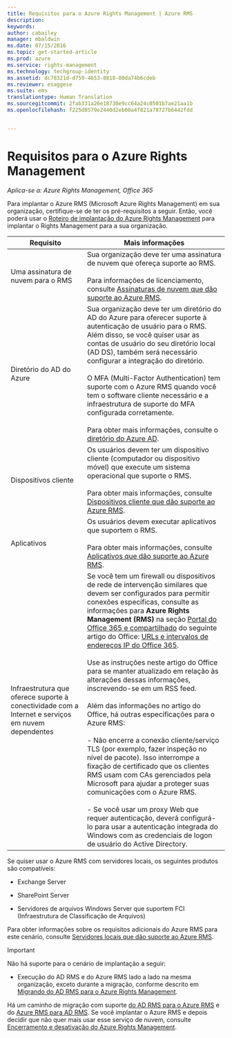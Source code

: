 ```yaml
---
title: Requisitos para o Azure Rights Management | Azure RMS
description: 
keywords: 
author: cabailey
manager: mbaldwin
ms.date: 07/15/2016
ms.topic: get-started-article
ms.prod: azure
ms.service: rights-management
ms.technology: techgroup-identity
ms.assetid: dc78321d-d759-4653-8818-80da74b6cdeb
ms.reviewer: esaggese
ms.suite: ems
translationtype: Human Translation
ms.sourcegitcommit: 2fab331a26e18730e9cc64a24c0501b7ae21aa1b
ms.openlocfilehash: f225d8579e2440d2eb00a4f821a78727b6442fdd


---
```


# Requisitos para o Azure Rights Management

*Aplica-se a: Azure Rights Management, Office 365*


Para implantar o Azure RMS (Microsoft Azure Rights Management) em sua organização, certifique-se de ter os pré-requisitos a seguir. Então, você poderá usar o [Roteiro de implantação do Azure Rights Management](../plan-design/deployment-roadmap.md) para implantar o Rights Management para a sua organização.

|Requisito|Mais informações|
|---------------|--------------------|
|Uma assinatura de nuvem para o RMS|Sua organização deve ter uma assinatura de nuvem que ofereça suporte ao RMS.<br /><br />Para informações de licenciamento, consulte [Assinaturas de nuvem que dão suporte ao Azure RMS](requirements-subscriptions.md).|
|Diretório do AD do Azure|Sua organização deve ter um diretório do AD do Azure para oferecer suporte à autenticação de usuário para o RMS. Além disso, se você quiser usar as contas de usuário do seu diretório local (AD DS), também será necessário configurar a integração do diretório.<br /><br />O MFA (Multi-Factor Authentication) tem suporte com o Azure RMS quando você tem o software cliente necessário e a infraestrutura de suporte do MFA configurada corretamente.<br /><br />Para obter mais informações, consulte o [diretório do Azure AD](requirements-azure-ad.md).|
|Dispositivos cliente|Os usuários devem ter um dispositivo cliente (computador ou dispositivo móvel) que execute um sistema operacional que suporte o RMS.<br /><br />Para obter mais informações, consulte [Dispositivos cliente que dão suporte ao Azure RMS](requirements-client-devices.md).|
|Aplicativos|Os usuários devem executar aplicativos que suportem o RMS.<br /><br />Para obter mais informações, consulte [Aplicativos que dão suporte ao Azure RMS](requirements-applications.md).|
|Infraestrutura que oferece suporte à conectividade com a Internet e serviços em nuvem dependentes|Se você tem um firewall ou dispositivos de rede de intervenção similares que devem ser configurados para permitir conexões específicas, consulte as informações para **Azure Rights Management (RMS)** na seção [Portal do Office 365 e compartilhado](https://support.office.com/article/Office-365-URLs-and-IP-address-ranges-8548a211-3fe7-47cb-abb1-355ea5aa88a2#BKMK_Portal-identity) do seguinte artigo do Office: [URLs e intervalos de endereços IP do Office 365](https://support.office.com/en-US/article/Office-365-URLs-and-IP-address-ranges-8548a211-3fe7-47cb-abb1-355ea5aa88a2).<br /><br />Use as instruções neste artigo do Office para se manter atualizado em relação às alterações dessas informações, inscrevendo-se em um RSS feed.<br /><br />Além das informações no artigo do Office, há outras especificações para o Azure RMS:<br /><br />- Não encerre a conexão cliente/serviço TLS (por exemplo, fazer inspeção no nível de pacote). Isso interrompe a fixação de certificado que os clientes RMS usam com CAs gerenciados pela Microsoft para ajudar a proteger suas comunicações com o Azure RMS.<br /><br />- Se você usar um proxy Web que requer autenticação, deverá configurá-lo para usar a autenticação integrada do Windows com as credenciais de logon de usuário do Active Directory.|

Se quiser usar o Azure RMS com servidores locais, os seguintes produtos são compatíveis:

-   Exchange Server

-   SharePoint Server

-   Servidores de arquivos Windows Server que suportem FCI (Infraestrutura de Classificação de Arquivos)

Para obter informações sobre os requisitos adicionais do Azure RMS para este cenário, consulte [Servidores locais que dão suporte ao Azure RMS](requirements-servers.md).

> [!IMPORTANT]
> Não há suporte para o cenário de implantação a seguir:
> 
> -   Execução do AD RMS e do Azure RMS lado a lado na mesma organização, exceto durante a migração, conforme descrito em [Migrando do AD RMS para o Azure Rights Management](../plan-design/migrate-from-ad-rms-to-azure-rms.md).
> 
> Há um caminho de migração com suporte [do AD RMS para o Azure RMS](http://technet.microsoft.com/library/Dn858447.aspx) e do [Azure RMS para AD RMS](http://msdn.microsoft.com/library/azure/dn629429.aspx). Se você implantar o Azure RMS e depois decidir que não quer mais usar esse serviço de nuvem, consulte [Encerramento e desativação do Azure Rights Management](../deploy-use/decommission-deactivate.md).






<!--HONumber=Jul16_HO3-->


